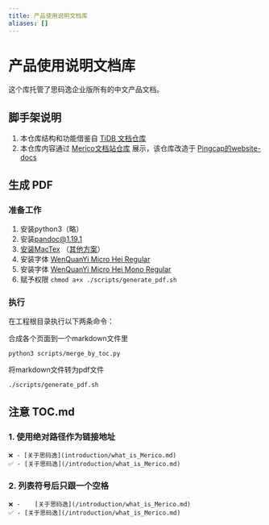 ```yaml
---
title: 产品使用说明文档库
aliases: []
---
```

 
# 产品使用说明文档库
这个库托管了思码逸企业版所有的中文产品文档。

## 脚手架说明
1. 本仓库结构和功能借鉴自 [TiDB 文档仓库](https://github.com/pingcap/docs-cn)
2. 本仓库内容通过 [Merico文档站仓库](https://github.com/merico-dev/website-docs) 展示，该仓库改造于 [Pingcap的website-docs](https://github.com/pingcap/website-docs)

## 生成 PDF
### 准备工作
1. 安装python3（略）
2. 安装[pandoc@1.19.1](https://github.com/jgm/pandoc/releases/tag/1.19.1)
3. [安装MacTex](https://tug.org/mactex/mactex-download.html) （[其他方案](https://gist.github.com/peterhurford/75957ba9335e755013b87254ec85fab1)）
4. 安装字体 [WenQuanYi Micro Hei Regular
](https://chinesefonts.org/fonts/wenquanyi-micro-hei-regular)
5. 安装字体 [WenQuanYi Micro Hei Mono Regular
](https://chinesefonts.org/fonts/wenquanyi-micro-hei-mono-regular)
6. 赋予权限 `chmod a+x ./scripts/generate_pdf.sh`

### 执行
在工程根目录执行以下两条命令：

合成各个页面到一个markdown文件里
```
python3 scripts/merge_by_toc.py
```

将markdown文件转为pdf文件
```
./scripts/generate_pdf.sh
```


## 注意 TOC.md
### 1. 使用绝对路径作为链接地址

```
❌ - [关于思码逸](introduction/what_is_Merico.md)
✅ - [关于思码逸](/introduction/what_is_Merico.md)
```

### 2. 列表符号后只跟一个空格
```
❌ -    [关于思码逸](/introduction/what_is_Merico.md)
✅ - [关于思码逸](/introduction/what_is_Merico.md)
```

